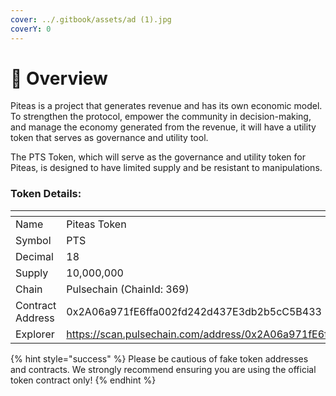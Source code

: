 ```yaml
---
cover: ../.gitbook/assets/ad (1).jpg
coverY: 0
---
```


# 💠 Overview

Piteas is a project that generates revenue and has its own economic model. To strengthen the protocol, empower the community in decision-making, and manage the economy generated from the revenue, it will have a utility token that serves as governance and utility tool.

The PTS Token, which will serve as the governance and utility token for Piteas, is designed to have limited supply and be resistant to manipulations.

### Token Details:

<table data-header-hidden data-full-width="true"><thead><tr><th width="189"></th><th></th><th data-hidden></th></tr></thead><tbody><tr><td>Name</td><td>Piteas Token</td><td></td></tr><tr><td>Symbol</td><td>PTS</td><td></td></tr><tr><td>Decimal</td><td>18</td><td></td></tr><tr><td>Supply</td><td>10,000,000</td><td></td></tr><tr><td>Chain</td><td>Pulsechain (ChainId: 369)</td><td></td></tr><tr><td>Contract Address</td><td>0x2A06a971fE6ffa002fd242d437E3db2b5cC5B433</td><td></td></tr><tr><td>Explorer</td><td><a href="https://scan.pulsechain.com/address/0x2A06a971fE6ffa002fd242d437E3db2b5cC5B433">https://scan.pulsechain.com/address/0x2A06a971fE6ffa002fd242d437E3db2b5cC5B433</a></td><td></td></tr></tbody></table>

{% hint style="success" %}
Please be cautious of fake token addresses and contracts. We strongly recommend ensuring you are using the official token contract only!
{% endhint %}
